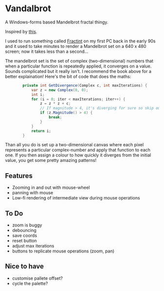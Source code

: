 # Vandalbrot

A Windows-forms based Mandelbrot fractal thingy.

Inspired by [this](https://www.amazon.co.uk/Make-Your-Mandelbrot-Tariq-Rashid-ebook/dp/B01EET6WUE/ref=sr_1_1).

I used to run something called [Fractint](https://fractint.net) on my first PC back in the early 90s and it used to take minutes to render a Mandelbrot set on a 640 x 480 screen; now it takes less than a second...

The mandelbrot set is the set of complex (two-dimensional) numbers that when a particular function is repeatedly applied, it converges on a value.  Sounds complicated but it really isn't.  I recommend the book above for a better explaination!  Here's the bit of code that does the maths:

```c#
        private int GetDivergence(Complex c, int maxIterations) {
            var z = new Complex(0, 0);
            int i;
            for (i = 0; iter < maxIterations; iter++) {
                z = z * z + c;
                // If magnitude > 4, it's diverging for sure so skip out.
                if (z.Magnitude() > 4) {
                    break;
                }
            }
            return i;
        }
```

Than all you do is set up a two-dimensional canvas where each pixel represents a particular complex-number and apply that function to each one.  If you then assign a colour to how quickly it diverges from the initial value, you get some pretty amazing patterns!

## Features

  * Zooming in and out with mouse-wheel
  * panning with mouse
  * Low-fi rendering of intermediate view during mouse operations

## To Do

  * zoom is buggy
  * debouncing
  * save coords
  * reset button
  * adjust max iterations
  * buttons to replicate mouse operations (zoom, pan)

## Nice to have

  * customise pallete offset?
  * cycle the palette?
